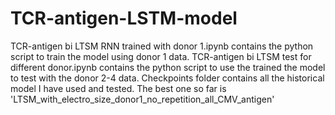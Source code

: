 # TCR-antigen-LSTM-model
TCR-antigen bi LTSM RNN trained with donor 1.ipynb contains the python script to train the model using donor 1 data. 
TCR-antigen bi LTSM test for different donor.ipynb contains the python script to use the trained the model to test with the donor 2-4 data.
Checkpoints folder contains all the historical model I have used and tested.
The best one so far is 'LTSM_with_electro_size_donor1_no_repetition_all_CMV_antigen'
